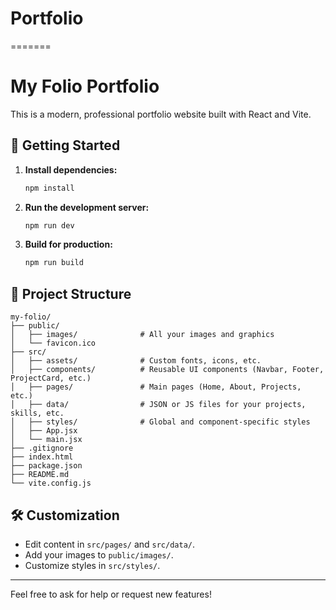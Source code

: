 # Portfolio

=======

# My Folio Portfolio

This is a modern, professional portfolio website built with React and Vite.

## 🚀 Getting Started

1. **Install dependencies:**
   ```bash
   npm install
   ```
2. **Run the development server:**
   ```bash
   npm run dev
   ```
3. **Build for production:**
   ```bash
   npm run build
   ```

## 📁 Project Structure

```
my-folio/
├── public/
│   ├── images/              # All your images and graphics
│   └── favicon.ico
├── src/
│   ├── assets/              # Custom fonts, icons, etc.
│   ├── components/          # Reusable UI components (Navbar, Footer, ProjectCard, etc.)
│   ├── pages/               # Main pages (Home, About, Projects, etc.)
│   ├── data/                # JSON or JS files for your projects, skills, etc.
│   ├── styles/              # Global and component-specific styles
│   ├── App.jsx
│   └── main.jsx
├── .gitignore
├── index.html
├── package.json
├── README.md
└── vite.config.js
```

## 🛠️ Customization

- Edit content in `src/pages/` and `src/data/`.
- Add your images to `public/images/`.
- Customize styles in `src/styles/`.

---

Feel free to ask for help or request new features!
